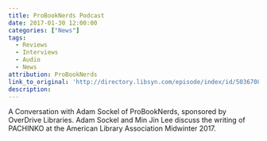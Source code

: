 ```yaml
---
title: ProBookNerds Podcast
date: 2017-01-30 12:00:00
categories: ["News"]
tags:
  - Reviews
  - Interviews
  - Audio
  - News
attribution: ProBookNerds
link_to_original: 'http://directory.libsyn.com/episode/index/id/5036708 …'
description:
---
```



A Conversation with Adam Sockel of ProBookNerds, sponsored by OverDrive Libraries. Adam Sockel and Min Jin Lee discuss the writing of PACHINKO at the American Library Association Midwinter 2017.